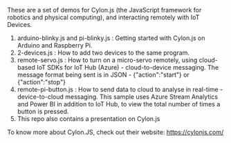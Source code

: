 These are a set of demos for Cylon.js (the JavaScript framework for robotics and physical computing), and interacting remotely with IoT Devices.

1.  arduino-blinky.js and pi-blinky.js : Getting started with Cylon.js on Arduino and Raspberry Pi.
2.  2-devices.js : How to add two devices to the same program.
3.  remote-servo.js : How to turn on a micro-servo remotely, using cloud-based IoT SDKs for IoT Hub (Azure) - cloud-to-device messaging. The message format being sent is in JSON - {"action":"start"} or {"action":"stop"}
4.  remote-pi-button.js : How to send data to cloud to analyse in real-time - device-to-cloud messaging. This sample uses Azure Stream Analytics and Power BI in addition to IoT Hub, to view the total number of times a button is pressed.
5.  This repo also contains a presentation on Cylon.js

To know more about Cylon.JS, check out their website: https://cylonjs.com/
